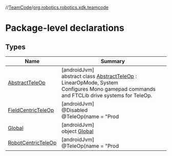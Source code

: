 //[TeamCode](../../index.md)/[org.robotics.robotics.xdk.teamcode](index.md)

# Package-level declarations

## Types

| Name | Summary |
|---|---|
| [AbstractTeleOp](-abstract-tele-op/index.md) | [androidJvm]<br>abstract class [AbstractTeleOp](-abstract-tele-op/index.md) : LinearOpMode, System<br>Configures Mono gamepad commands and FTCLib drive systems for TeleOp. |
| [FieldCentricTeleOp](-field-centric-tele-op/index.md) | [androidJvm]<br>@Disabled<br>@TeleOp(name = &quot;Prod | Field Centric&quot;)<br>class [FieldCentricTeleOp](-field-centric-tele-op/index.md) : [AbstractTeleOp](-abstract-tele-op/index.md) |
| [Global](-global/index.md) | [androidJvm]<br>object [Global](-global/index.md) |
| [RobotCentricTeleOp](-robot-centric-tele-op/index.md) | [androidJvm]<br>@TeleOp(name = &quot;Prod | Robot Centric&quot;)<br>class [RobotCentricTeleOp](-robot-centric-tele-op/index.md) : [AbstractTeleOp](-abstract-tele-op/index.md) |
